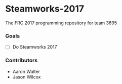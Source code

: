 # Steamworks-2017
The FRC 2017 programming repository for team 3695

### Goals
 - [ ] Do Steamworks 2017

### Contributors
 * Aaron Walter
 * Jason Wilcox
